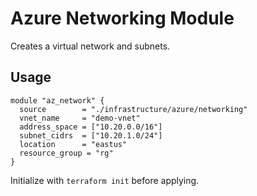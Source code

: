 # Azure Networking Module

Creates a virtual network and subnets.

## Usage
```hcl
module "az_network" {
  source        = "./infrastructure/azure/networking"
  vnet_name     = "demo-vnet"
  address_space = ["10.20.0.0/16"]
  subnet_cidrs  = ["10.20.1.0/24"]
  location      = "eastus"
  resource_group = "rg"
}
```

Initialize with `terraform init` before applying.
